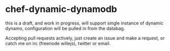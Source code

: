 chef-dynamic-dynamodb
=====================

this is a draft, and work in progress, will support single instance of dynamic dynamo, configuration will be pulled in from the databag.

Accepting pull requests actively, just create an issue and make a request, or catch me on irc (freenode willejs), twitter or email.
